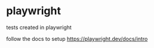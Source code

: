# playwright
tests created in playwright 

follow the docs to setup https://playwright.dev/docs/intro
